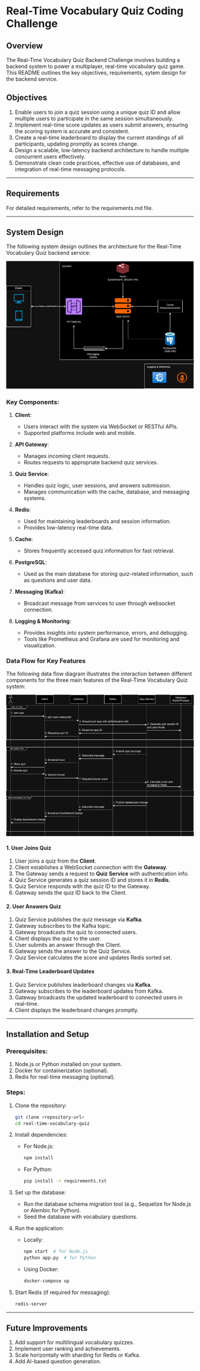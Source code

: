 # Real-Time Vocabulary Quiz Coding Challenge

## Overview

The Real-Time Vocabulary Quiz Backend Challenge involves building a backend system to power a multiplayer, real-time vocabulary quiz game. This README outlines the key objectives, requirements, sytem design for the backend service.

## Objectives

1. Enable users to join a quiz session using a unique quiz ID and allow multiple users to participate in the same session simultaneously.
2. Implement real-time score updates as users submit answers, ensuring the scoring system is accurate and consistent.
3. Create a real-time leaderboard to display the current standings of all participants, updating promptly as scores change.
4. Design a scalable, low-latency backend architecture to handle multiple concurrent users effectively.
5. Demonstrate clean code practices, effective use of databases, and integration of real-time messaging protocols.

---

## Requirements

For detailed requirements, refer to the requirements.md file.

---

## System Design

The following system design outlines the architecture for the Real-Time Vocabulary Quiz backend service:

![System Design](./architecture-diagram.png)

### Key Components:

1. **Client**:
   - Users interact with the system via WebSocket or RESTful APIs.
   - Supported platforms include web and mobile.

2. **API Gateway**:
   - Manages incoming client requests.
   - Routes requests to appropriate backend quiz services.

3. **Quiz Service**:
   - Handles quiz logic, user sessions, and answers submission.
   - Manages communication with the cache, database, and messaging systems.

4. **Redis**:
   - Used for maintaining leaderboards and session information.
   - Provides low-latency real-time data.

5. **Cache**:
   - Stores frequently accessed quiz information for fast retrieval.

6. **PostgreSQL**:
   - Used as the main database for storing quiz-related information, such as questions and user data.

7. **Messaging (Kafka)**:
   - Broadcast message from services to user through websocket connection.

8. **Logging & Monitoring**:
   - Provides insights into system performance, errors, and debugging.
   - Tools like Prometheus and Grafana are used for monitoring and visualization.

### Data Flow for Key Features

The following data flow diagram illustrates the interaction between different components for the three main features of the Real-Time Vocabulary Quiz system:

![Data Flow](./data-flow.png)

#### 1. User Joins Quiz
1. User joins a quiz from the **Client**.
2. Client establishes a WebSocket connection with the **Gateway**.
3. The Gateway sends a request to **Quiz Service** with authentication info.
4. Quiz Service generates a quiz session ID and stores it in **Redis**.
5. Quiz Service responds with the quiz ID to the Gateway.
6. Gateway sends the quiz ID back to the Client.

#### 2. User Answers Quiz
1. Quiz Service publishes the quiz message via **Kafka**.
2. Gateway subscribes to the Kafka topic.
3. Gateway broadcasts the quiz to connected users.
4. Client displays the quiz to the user.
5. User submits an answer through the Client.
6. Gateway sends the answer to the Quiz Service.
7. Quiz Service calculates the score and updates Redis sorted set.

#### 3. Real-Time Leaderboard Updates
1. Quiz Service publishes leaderboard changes via **Kafka**.
2. Gateway subscribes to the leaderboard updates from Kafka.
3. Gateway broadcasts the updated leaderboard to connected users in real-time.
4. Client displays the leaderboard changes promptly.

---

## Installation and Setup

### Prerequisites:

1. Node.js or Python installed on your system.
2. Docker for containerization (optional).
3. Redis for real-time messaging (optional).

### Steps:

1. Clone the repository:

   ```bash
   git clone <repository-url>
   cd real-time-vocabulary-quiz
   ```

2. Install dependencies:

   - For Node.js:
     ```bash
     npm install
     ```
   - For Python:
     ```bash
     pip install -r requirements.txt
     ```

3. Set up the database:

   - Run the database schema migration tool (e.g., Sequelize for Node.js or Alembic for Python).
   - Seed the database with vocabulary questions.

4. Run the application:

   - Locally:
     ```bash
     npm start  # for Node.js
     python app.py  # for Python
     ```
   - Using Docker:
     ```bash
     docker-compose up
     ```

5. Start Redis (if required for messaging):

   ```bash
   redis-server
   ```

---

## Future Improvements

1. Add support for multilingual vocabulary quizzes.
2. Implement user ranking and achievements.
3. Scale horizontally with sharding for Redis or Kafka.
4. Add AI-based question generation.
